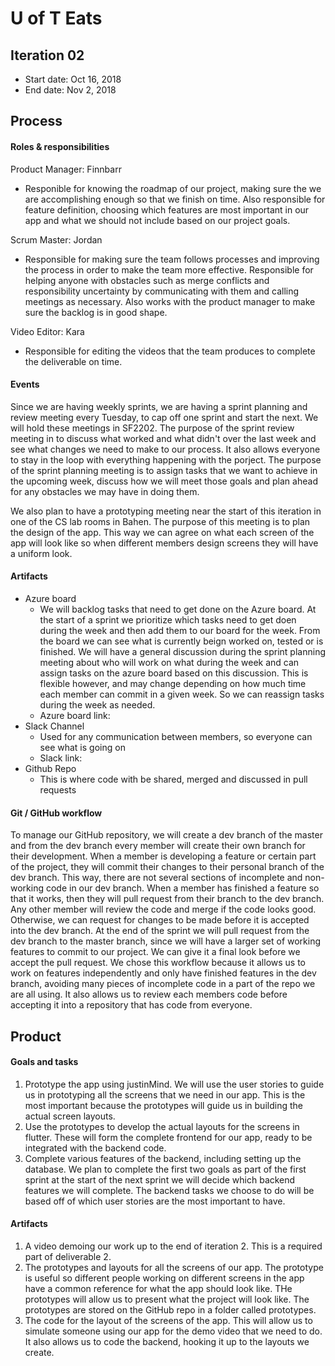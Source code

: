 # U of T Eats

## Iteration 02

 * Start date: Oct 16, 2018
 * End date: Nov 2, 2018

## Process

#### Roles & responsibilities

Product Manager: Finnbarr
* Responible for knowing the roadmap of our project, making sure the we are accomplishing enough so that we finish on time.  Also responsible for feature definition, choosing which features are most important in our app and what we should not include based on our project goals.

Scrum Master: Jordan
* Responsible for making sure the team follows processes and improving the process in order to make the team more effective.  Responsible for helping anyone with obstacles such as merge conflicts and responsibility uncertainty by communicating with them and calling meetings as necessary.  Also works with the product manager to make sure the backlog is in good shape.

Video Editor: Kara
* Responsible for editing the videos that the team produces to complete the deliverable on time.


#### Events

Since we are having weekly sprints, we are having a sprint planning and review meeting every Tuesday, to cap off one sprint and start the next. We will hold these meetings in SF2202.  The purpose of the sprint review meeting in to discuss what worked and what didn't over the last week and see what changes we need to make to our process.  It also allows everyone to stay in the loop with everything happening with the porject.  The purpose of the sprint planning meeting is to assign tasks that we want to achieve in the upcoming week, discuss how we will meet those goals and plan ahead for any obstacles we may have in doing them.

We also plan to have a prototyping meeting near the start of this iteration in one of the CS lab rooms in Bahen.  The purpose of this meeting is to plan the design of the app.  This way we can agree on what each screen of the app will look like so when different members design screens they will have a uniform look.

#### Artifacts
   
* Azure board
  * We will backlog tasks that need to get done on the Azure board.  At the start of a sprint we prioritize which tasks need to get doen during the week and then add them to our board for the week.  From the board we can see what is currently beign worked on, tested or is finished.  We will have a general discussion during the sprint planning meeting about who will work on what during the week and can assign tasks on the azure board based on this discussion.  This is flexible however, and may change depending on how much time each member can commit in a given week.  So we can reassign tasks during the week as needed.
  * Azure board link:
* Slack Channel
  * Used for any communication between members, so everyone can see what is going on
  * Slack link: 
* Github Repo
  * This is where code with be shared, merged and discussed in pull requests


#### Git / GitHub workflow

To manage our GitHub repository, we will create a dev branch of the master and from the dev branch every member will create their own branch for their development.  When a member is developing a feature or certain part of the project, they will commit their changes to their personal branch of the dev branch.  This way, there are not several sections of incomplete and non-working code in our dev branch.  When a member has finished a feature so that it works, then they will pull request from their branch to the dev branch.  Any other member will review the code and merge if the code looks good.  Otherwise, we can request for changes to be made before it is accepted into the dev branch.  At the end of the sprint we will pull request from the dev branch to the master branch, since we will have a larger set of working features to commit to our project.  We can give it a final look before we accept the pull request.  We chose this workflow because it allows us to work on features independently and only have finished features in the dev branch, avoiding many pieces of incomplete code in a part of the repo we are all using.  It also allows us to review each members code before accepting it into a repository that has code from everyone.

## Product

#### Goals and tasks

 1. Prototype the app using justinMind.  We will use the user stories to guide us in prototyping all the screens that we need in our app.  This is the most important because the prototypes will guide us in building the actual screen layouts.
 2. Use the prototypes to develop the actual layouts for the screens in flutter.  These will form the complete frontend for our app, ready to be integrated with the backend code.
 3. Complete various features of the backend, including setting up the database.  We plan to complete the first two goals as part of the first sprint at the start of the next sprint we will decide which backend features we will complete.  The backend tasks we choose to do will be based off of which user stories are the most important to have.
 
#### Artifacts

 1. A video demoing our work up to the end of iteration 2.  This is a required part of deliverable 2.
 2. The prototypes and layouts for all the screens of our app.  The prototype is useful so different people working on different screens in the app have a common reference for what the app should look like.  THe prototypes will allow us to present what the project will look like.  The prototypes are stored on the GitHub repo in a folder called prototypes.
 3. The code for the layout of the screens of the app.  This will allow us to simulate someone using our app for the demo video that we need to do.  It also allows us to code the backend, hooking it up to the layouts we create.
